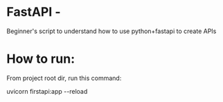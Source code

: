 # FastAPI - 
Beginner's script to understand how to use python+fastapi to create APIs

# How to run:
From project root dir, run this command:

uvicorn firstapi:app --reload
